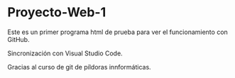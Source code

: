 # Proyecto-Web-1

Este es un primer programa html de prueba para ver el funcionamiento con GitHub.

Sincronización con Visual Studio Code.

Gracias al curso de git de píldoras innformáticas.
